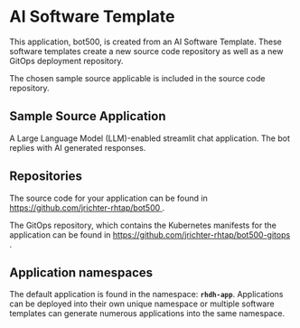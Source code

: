 # AI Software Template

This application, bot500, is created from an AI Software Template. These software templates create a new source code repository as well as a new GitOps deployment repository.

The chosen sample source applicable is included in the source code repository.

## Sample Source Application

A Large Language Model (LLM)-enabled streamlit chat application. The bot replies with AI generated responses.

## Repositories

The source code for your application can be found in [https://github.com/jrichter-rhtap/bot500 ](https://github.com/jrichter-rhtap/bot500 ).
 
The GitOps repository, which contains the Kubernetes manifests for the application can be found in 
[https://github.com/jrichter-rhtap/bot500-gitops ](https://github.com/jrichter-rhtap/bot500-gitops ). 

## Application namespaces 

The default application is found in the namespace: **`rhdh-app`**. Applications can be deployed into their own unique namespace or multiple software templates can generate numerous applications into the same namespace.